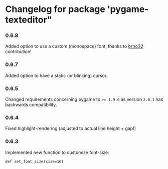 # Changelog for package 'pygame-texteditor"

### 0.6.8

Added option to use a custom (monospace) font, thanks to [brno32](https://github.com/brno32) contribution!

### 0.6.7

Added option to have a static (or blinking) cursor.

### 0.6.5

Changed requirements concerning pygame to `>= 1.9.6` as version `2.0.1` has backwards compatibility.

### 0.6.4

Fixed highlight-rendering (adjusted to actual line height + gap!)

### 0.6.3

Implemented new function to customize font-size:

```
def set_font_size(size=16)
```
